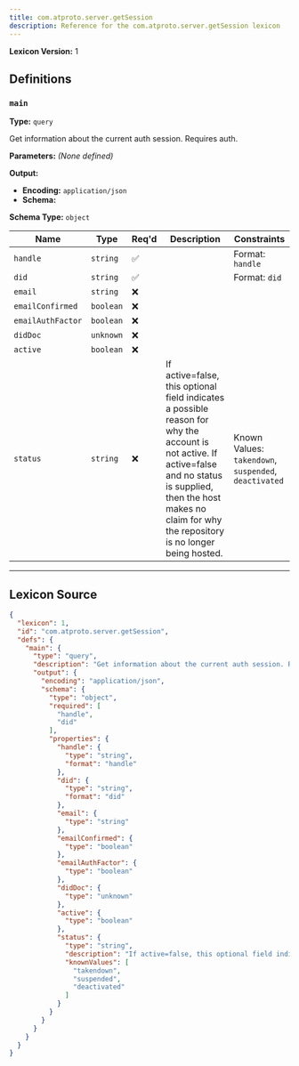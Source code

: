 ```yaml
---
title: com.atproto.server.getSession
description: Reference for the com.atproto.server.getSession lexicon
---
```

**Lexicon Version:** 1

## Definitions

<a name="main"></a>
### `main`

**Type:** `query`

Get information about the current auth session. Requires auth.

**Parameters:** _(None defined)_

**Output:**

- **Encoding:** `application/json`
- **Schema:**

**Schema Type:** `object`

| Name | Type | Req'd  | Description | Constraints |
|------|------|----------|-------------|-------------|
| `handle` | `string` | ✅  |  | Format: `handle` |
| `did` | `string` | ✅  |  | Format: `did` |
| `email` | `string` | ❌  |  |  |
| `emailConfirmed` | `boolean` | ❌  |  |  |
| `emailAuthFactor` | `boolean` | ❌  |  |  |
| `didDoc` | `unknown` | ❌  |  |  |
| `active` | `boolean` | ❌  |  |  |
| `status` | `string` | ❌  | If active=false, this optional field indicates a possible reason for why the account is not active. If active=false and no status is supplied, then the host makes no claim for why the repository is no longer being hosted. | Known Values: `takendown`, `suspended`, `deactivated` |

---

## Lexicon Source
```json
{
  "lexicon": 1,
  "id": "com.atproto.server.getSession",
  "defs": {
    "main": {
      "type": "query",
      "description": "Get information about the current auth session. Requires auth.",
      "output": {
        "encoding": "application/json",
        "schema": {
          "type": "object",
          "required": [
            "handle",
            "did"
          ],
          "properties": {
            "handle": {
              "type": "string",
              "format": "handle"
            },
            "did": {
              "type": "string",
              "format": "did"
            },
            "email": {
              "type": "string"
            },
            "emailConfirmed": {
              "type": "boolean"
            },
            "emailAuthFactor": {
              "type": "boolean"
            },
            "didDoc": {
              "type": "unknown"
            },
            "active": {
              "type": "boolean"
            },
            "status": {
              "type": "string",
              "description": "If active=false, this optional field indicates a possible reason for why the account is not active. If active=false and no status is supplied, then the host makes no claim for why the repository is no longer being hosted.",
              "knownValues": [
                "takendown",
                "suspended",
                "deactivated"
              ]
            }
          }
        }
      }
    }
  }
}
```
